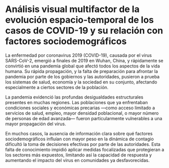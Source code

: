 # Análisis visual multifactor de la evolución espacio-temporal de los casos de COVID-19 y su relación con factores sociodemográficos

La enfermedad por coronavirus 2019 (COVID-19), causada por el virus SARS-CoV-2, emergió a finales de 2019 en Wuhan, China, y rápidamente se convirtió en una pandemia global que afectó todos los aspectos de la vida humana. Su rápida propagación, y la falta de preparación para afrontar la pandemia por parte de los gobiernos y las autoridades, pusieron a prueba los sistemas de salud, economía y la sociedad en su conjunto, afectando especialmente a ciertos sectores de la población.

La pandemia evidenció las profundas desigualdades estructurales presentes en muchas regiones. Las poblaciones que ya enfrentaban condiciones sociales y económicas precarias —como acceso limitado a servicios de salud, empleo, mayor densidad poblacional, o mayor número de personas de edad avanzada— fueron particularmente vulnerables a una mayor propagación del virus.

En muchos casos, la ausencia de información clara sobre qué factores sociodemográficos influían con mayor peso en la dinámica de contagio dificultó la toma de decisiones efectivas por parte de las autoridades. Esta falta de conocimiento impidió aplicar medidas focalizadas que protegieran a los sectores más expuestos, limitando así la capacidad de respuesta y aumentando el impacto del virus en comunidades ya desfavorecidas.
